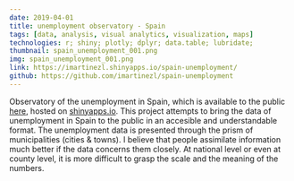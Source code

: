 ```yaml
---
date: 2019-04-01
title: unemployment observatory - Spain
tags: [data, analysis, visual analytics, visualization, maps]
technologies: r; shiny; plotly; dplyr; data.table; lubridate;
thumbnail: spain_unemployment_001.png
img: spain_unemployment_001.png
link: https://imartinezl.shinyapps.io/spain-unemployment/
github: https://github.com/imartinezl/spain-unemployment
---
```


Observatory of the unemployment in Spain, which is available to the public [here](https://imartinezl.shinyapps.io/spain-unemployment/), hosted on [shinyapps.io](https://www.shinyapps.io/). This project attempts to bring the data of unemployment in Spain to the public in an accesible and understandable format. The unemployment data is presented through the prism of municipalities (cities & towns). I believe that people assimilate information much better if the data concerns them closely. At national level or even at county level, it is more difficult to grasp the scale and the meaning of the numbers.
